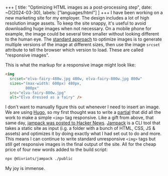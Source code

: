 +++
[
    title: "Optimizing HTML images as a post-processing step",
    date: ~D(2024-03-30),
    labels: ["languages/html"]
]
+++
I have been working on a new marketing site for my employer. The design includes a lot of high resolution image assets. To keep the site snappy, it's useful to avoid downloading huge images when not necessary. On a mobile phone for example, the image could be several time smaller without looking different to the human eye. The [standard approach](https://developer.mozilla.org/en-US/docs/Learn/HTML/Multimedia_and_embedding/Responsive_images) to optimize images is to generate multiple versions of the image at different sizes, then use the image `srcset` attribute to tell the browser which version to load. These are called "responsive images".

This is what the markup for a responsive image might look like:
```html
<img
  srcset="elva-fairy-480w.jpg 480w, elva-fairy-800w.jpg 800w"
  sizes="(max-width: 600px) 480px,
         800px"
  src="elva-fairy-800w.jpg"
  alt="Elva dressed as a fairy" />

```
I don't want to manually figure this out whenever I need to insert an image. We are using [Hugo](https://gohugo.io/), so my first thought was to write a [partial](https://gohugo.io/templates/partials/) that did all the work to make a simple `<img>` tag responsive. Like a gift from above, that same day, [jampack was posted to Hacker News](https://news.ycombinator.com/item?id=39816836). [Jampack](https://jampack.divriots.com/) is a CLI tool that takes a static site as input (i.g. a folder with a bunch of HTML, CSS, JS & assets) and optimizes it by doing exactly what I had set out to do and more. This means I can continue to write standard unresponsive `<img>` tags but still get responsive images in the final output of the site. All for the cheap price of four new words added to the build script: 
```bash
npx @divriots/jampack ./public
```

My joy is immense.
